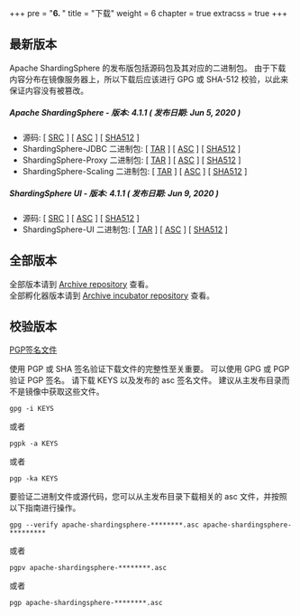 +++
pre = "<b>6. </b>"
title = "下载"
weight = 6
chapter = true
extracss = true
+++

## 最新版本

Apache ShardingSphere 的发布版包括源码包及其对应的二进制包。
由于下载内容分布在镜像服务器上，所以下载后应该进行 GPG 或 SHA-512 校验，以此来保证内容没有被篡改。

##### Apache ShardingSphere - 版本: 4.1.1 ( 发布日期: Jun 5, 2020 )

- 源码: [ [<u>SRC</u>](https://www.apache.org/dyn/closer.cgi/shardingsphere/4.1.1/apache-shardingsphere-4.1.1-src.zip) ] [ [<u>ASC</u>](https://downloads.apache.org/shardingsphere/4.1.1/apache-shardingsphere-4.1.1-src.zip.asc) ] [ [<u>SHA512</u>](https://downloads.apache.org/shardingsphere/4.1.1/apache-shardingsphere-4.1.1-src.zip.sha512) ]
- ShardingSphere-JDBC 二进制包: [ [<u>TAR</u>](https://www.apache.org/dyn/closer.cgi/shardingsphere/4.1.1/apache-shardingsphere-4.1.1-sharding-jdbc-bin.tar.gz) ] [ [<u>ASC</u>](https://downloads.apache.org/shardingsphere/4.1.1/apache-shardingsphere-4.1.1-sharding-jdbc-bin.tar.gz.asc) ] [ [<u>SHA512</u>](https://downloads.apache.org/shardingsphere/4.1.1/apache-shardingsphere-4.1.1-sharding-jdbc-bin.tar.gz.sha512) ]
- ShardingSphere-Proxy 二进制包: [ [<u>TAR</u>](https://www.apache.org/dyn/closer.cgi/shardingsphere/4.1.1/apache-shardingsphere-4.1.1-sharding-proxy-bin.tar.gz) ] [ [<u>ASC</u>](https://downloads.apache.org/shardingsphere/4.1.1/apache-shardingsphere-4.1.1-sharding-proxy-bin.tar.gz.asc) ] [ [<u>SHA512</u>](https://downloads.apache.org/shardingsphere/4.1.1/apache-shardingsphere-4.1.1-sharding-proxy-bin.tar.gz.sha512) ]
- ShardingSphere-Scaling 二进制包: [ [<u>TAR</u>](https://www.apache.org/dyn/closer.cgi/shardingsphere/4.1.1/apache-shardingsphere-4.1.1-sharding-scaling-bin.tar.gz) ] [ [<u>ASC</u>](https://downloads.apache.org/shardingsphere/4.1.1/apache-shardingsphere-4.1.1-sharding-scaling-bin.tar.gz.asc) ] [ [<u>SHA512</u>](https://downloads.apache.org/shardingsphere/4.1.1/apache-shardingsphere-4.1.1-sharding-scaling-bin.tar.gz.sha512) ]

##### ShardingSphere UI - 版本: 4.1.1 ( 发布日期: Jun 9, 2020 )

- 源码: [ [<u>SRC</u>](https://www.apache.org/dyn/closer.cgi/shardingsphere/shardingsphere-ui-4.1.1/apache-shardingsphere-4.1.1-shardingsphere-ui-src.zip ) ] [ [<u>ASC</u>](https://downloads.apache.org/shardingsphere/shardingsphere-ui-4.1.1/apache-shardingsphere-4.1.1-shardingsphere-ui-src.zip.asc) ] [ [<u>SHA512</u>](https://downloads.apache.org/shardingsphere/shardingsphere-ui-4.1.1/apache-shardingsphere-4.1.1-shardingsphere-ui-src.zip.sha512) ]
- ShardingSphere-UI 二进制包: [ [<u>TAR</u>](https://www.apache.org/dyn/closer.cgi/shardingsphere/shardingsphere-ui-4.1.1/apache-shardingsphere-4.1.1-shardingsphere-ui-bin.tar.gz) ] [ [<u>ASC</u>](https://downloads.apache.org/shardingsphere/shardingsphere-ui-4.1.1/apache-shardingsphere-4.1.1-shardingsphere-ui-bin.tar.gz.asc) ] [ [<u>SHA512</u>](https://downloads.apache.org/shardingsphere/shardingsphere-ui-4.1.1/apache-shardingsphere-4.1.1-shardingsphere-ui-bin.tar.gz.sha512) ]

## 全部版本

全部版本请到 [Archive repository](https://archive.apache.org/dist/shardingsphere/) 查看。</br>
全部孵化器版本请到 [Archive incubator repository](https://archive.apache.org/dist/incubator/shardingsphere/) 查看。

## 校验版本

[PGP签名文件](https://downloads.apache.org/shardingsphere/KEYS)

使用 PGP 或 SHA 签名验证下载文件的完整性至关重要。
可以使用 GPG 或 PGP 验证 PGP 签名。
请下载 KEYS 以及发布的 asc 签名文件。
建议从主发布目录而不是镜像中获取这些文件。

```shell
gpg -i KEYS
```

或者

```shell
pgpk -a KEYS
```

或者

```shell
pgp -ka KEYS
```

要验证二进制文件或源代码，您可以从主发布目录下载相关的 asc 文件，并按照以下指南进行操作。

```shell
gpg --verify apache-shardingsphere-********.asc apache-shardingsphere-*********
```

或者

```shell
pgpv apache-shardingsphere-********.asc
```

或者

```shell
pgp apache-shardingsphere-********.asc
```

